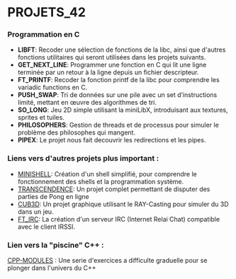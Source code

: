 # PROJETS_42

### Programmation en C

- **LIBFT**: Recoder une sélection de fonctions de la libc, ainsi que d'autres fonctions utilitaires qui seront utilisées dans les projets suivants.
- **GET_NEXT_LINE**: Programmer une fonction en C qui lit une ligne terminée par un retour à la ligne depuis un fichier descripteur.
- **FT_PRINTF**: Recoder la fonction printf de la libc pour comprendre les variadic functions en C.
- **PUSH_SWAP**: Tri de données sur une pile avec un set d’instructions limité, mettant en œuvre des algorithmes de tri.
- **SO_LONG**: Jeu 2D simple utilisant la miniLibX, introduisant aux textures, sprites et tuiles.
- **PHILOSOPHERS**: Gestion de threads et de processus pour simuler le problème des philosophes qui mangent.
- **PIPEX**: Le projet nous fait decouvrir les redirections et les pipes.

### Liens vers d'autres projets plus important :
  
- [MINISHELL](https://github.com/LaDeniseDe42/MINISHELL): Création d'un shell simplifié, pour comprendre le fonctionnement des shells et la programmation système.
- [TRANSCENDENCE](https://github.com/LaDeniseDe42/TRANSCENDENCE): Un projet complet permettant de disputer des parties de Pong en ligne
- [CUB3D](https://github.com/LaDeniseDe42/CUB3DLINUX): Un projet graphique utilisant le RAY-Casting pour simuler du 3D dans un jeu.
- [FT_IRC](https://github.com/LaDeniseDe42/FT_IRC): La création d'un serveur IRC (Internet Relai Chat) compatible avec le client IRSSI.

### Lien vers la "piscine" C++ :
[CPP-MODULES](https://github.com/LaDeniseDe42/CPP-Modules) : Une serie d'exercices a difficulte graduelle pour se plonger dans l'univers du C++
